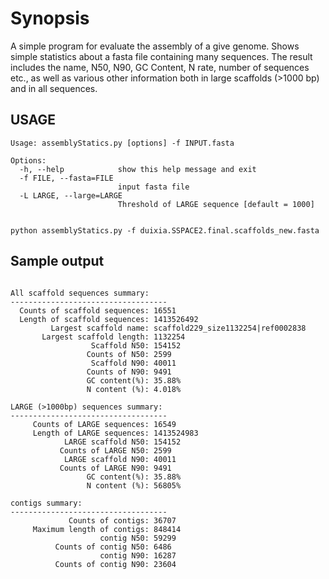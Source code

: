 Synopsis
========

A simple program for evaluate the assembly of a give genome. Shows simple statistics about a fasta file containing many sequences. The result includes the name, N50, N90, GC Content, N rate, number of sequences etc., as well as various other information both in large scaffolds (>1000 bp) and in all sequences. 

USAGE
-----


```
Usage: assemblyStatics.py [options] -f INPUT.fasta

Options:
  -h, --help            show this help message and exit
  -f FILE, --fasta=FILE
                        input fasta file
  -L LARGE, --large=LARGE
                        Threshold of LARGE sequence [default = 1000]


```



```
python assemblyStatics.py -f duixia.SSPACE2.final.scaffolds_new.fasta
```

Sample output
-------------
```

All scaffold sequences summary:
-----------------------------------
  Counts of scaffold sequences:	16551
  Length of scaffold sequences:	1413526492
         Largest scaffold name:	scaffold229_size1132254|ref0002838
       Largest scaffold length:	1132254
                  Scaffold N50:	154152
                 Counts of N50:	2599
                  Scaffold N90:	40011
                 Counts of N90:	9491
                 GC content(%):	35.88%
                 N content (%):	4.018%

LARGE (>1000bp) sequences summary:
-----------------------------------
     Counts of LARGE sequences:	16549
     Length of LARGE sequences:	1413524983
            LARGE scaffold N50:	154152
           Counts of LARGE N50:	2599
            LARGE scaffold N90:	40011
           Counts of LARGE N90:	9491
                 GC content(%):	35.88%
                 N content (%):	56805%

contigs summary:
-----------------------------------
             Counts of contigs:	36707
     Maximum length of contigs:	848414
                    contig N50:	59299
          Counts of contig N50:	6486
                    contig N90:	16287
          Counts of contig N90:	23604

```
